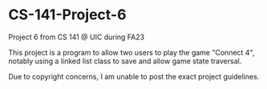 # CS-141-Project-6
Project 6 from CS 141 @ UIC during FA23

This project is a program to allow two users to play the game "Connect 4", 
notably using a linked list class to save and allow game state traversal.

Due to copyright concerns, I am unable to post the exact project guidelines.

